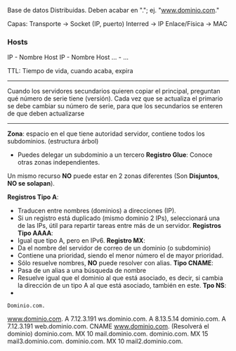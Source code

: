 Base de datos Distribuidas.
Deben acabar en "."; ej. "www.dominio.com."

Capas:
Transporte -> Socket (IP, puerto)
Interred -> IP
Enlace/Física -> MAC


### Hosts
IP - Nombre Host
IP - Nombre Host
... - ...


TTL: Tiempo de vida, cuando acaba, expira

---
Cuando los servidores secundarios quieren copiar el principal, preguntan qué número de serie tiene (versión). Cada vez que se actualiza el primario se debe cambiar su número de serie, para que los secundarios se enteren de que deben actualizarse

---
**Zona**: espacio en el que tiene autoridad servidor, contiene todos los subdominios. (estructura árbol)
 - Puedes delegar un subdominio a un tercero
**Registro Glue**: Conoce otras zonas independientes.

Un mismo recurso **NO** puede estar en 2 zonas diferentes (Son **Disjuntos**, **NO se solapan**).

**Registros Tipo A**: 
  - Traducen entre nombres (dominios) a direcciones (IP).
  - Si un registro está duplicado (mismo dominio 2 IPs), seleccionará una de las IPs, útil para repartir tareas entre más de un servidor.
**Registros Tipo AAAA**:
 - Igual que tipo A, pero en IPv6.
**Registro MX**:
 - Da el nombre del servidor de correo de un dominio (o subdominio)
 - Contiene una prioridad, siendo el menor número el de mayor prioridad.
 - Sólo resuelve nombres, **NO** puede resolver con alias.
**Tipo CNAME**: 
 - Pasa de un alias a una búsqueda de nombre
 - Resuelve igual que el dominio al que está asociado, es decir, si cambia la dirección de un tipo A al que está asociado, también en este.
**Tpo NS**:
 - 





	Dominio.com.
www.dominio.com.     A      7.12.3.191
ws.dominio.com.         A      8.13.5.14
dominio.com.               A      7.12.3.191
web.dominio.com. CNAME www.dominio.com. (Resolverá el dominio)
dominio.com.           MX  10 mail.dominio.com.
dominio.com.           MX  15 mail3.dominio.com.
dominio.com.           MX  10 mail2.dominio.com.

